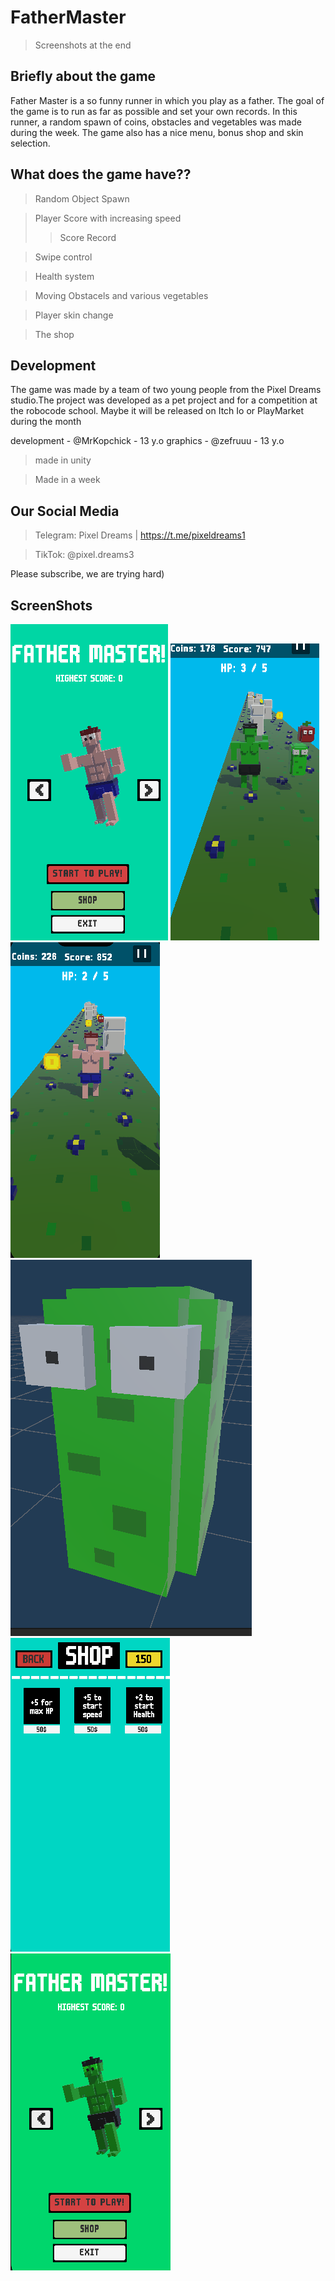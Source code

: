 # FatherMaster
> Screenshots at the end
## Briefly about the game
Father Master is a so funny runner in which you play as a father. The goal of the game is to run as far as possible and set your own records. In this runner, a random spawn of coins, obstacles and vegetables was made during the week. The game also has a nice menu, bonus shop and skin selection.

## What does the game have??

> Random Object Spawn

> Player Score with increasing speed
>> Score Record

> Swipe control

> Health system

> Moving Obstacels and various vegetables

> Player skin change

> The shop

## Development
The game was made by a team of two young people from the Pixel Dreams studio.The project was developed as a pet project and for a competition at the robocode school. Maybe it will be released on Itch Io or PlayMarket during the month

development - @MrKopchick - 13 y.o
graphics - @zefruuu - 13 y.o

> made in unity

> Made in a week

## Our Social Media

> Telegram: Pixel Dreams | https://t.me/pixeldreams1

> TikTok: @pixel.dreams3

Please subscribe, we are trying hard)

## ScreenShots

![ScreenShot](https://github.com/MrKopchick/FatherMaster/blob/main/ScreenShots/%D0%A1%D0%BD%D0%B8%D0%BC%D0%BE%D0%BA%20%D1%8D%D0%BA%D1%80%D0%B0%D0%BD%D0%B0%202024-06-28%20190800.png)
![ScreenShot](https://github.com/MrKopchick/FatherMaster/blob/main/ScreenShots/%D0%A1%D0%BD%D0%B8%D0%BC%D0%BE%D0%BA%20%D1%8D%D0%BA%D1%80%D0%B0%D0%BD%D0%B0%202024-06-28%20191119.png)
![ScreenShot](https://github.com/MrKopchick/FatherMaster/blob/main/ScreenShots/%D0%A1%D0%BD%D0%B8%D0%BC%D0%BE%D0%BA%20%D1%8D%D0%BA%D1%80%D0%B0%D0%BD%D0%B0%202024-06-28%20191305.png)
![ScreenShot](https://github.com/MrKopchick/FatherMaster/blob/main/ScreenShots/%D0%A1%D0%BD%D0%B8%D0%BC%D0%BE%D0%BA%20%D1%8D%D0%BA%D1%80%D0%B0%D0%BD%D0%B0%202024-06-28%20191503.png)
![ScreenShot](https://github.com/MrKopchick/FatherMaster/blob/main/ScreenShots/%D0%A1%D0%BD%D0%B8%D0%BC%D0%BE%D0%BA%20%D1%8D%D0%BA%D1%80%D0%B0%D0%BD%D0%B0%202024-06-28%20190838.png)
![ScreenShot](https://github.com/MrKopchick/FatherMaster/blob/main/ScreenShots/%D0%A1%D0%BD%D0%B8%D0%BC%D0%BE%D0%BA%20%D1%8D%D0%BA%D1%80%D0%B0%D0%BD%D0%B0%202024-06-28%20190906.png)
